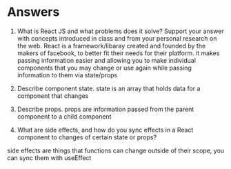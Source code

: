 # Answers


1. What is React JS and what problems does it solve? Support your answer with concepts introduced in class and from your personal research on the web.
React is a framework/libaray created and founded by the makers of facebook, to better fit their needs for their platform. it makes passing information easier and allowing you to make individual components that you may change or use again while passing information to them via state/props 

2. Describe component state.
state is an array that holds data for a component that changes 

3. Describe props.
props are information passed from the parent component to a child component

4. What are side effects, and how do you sync effects in a React component to changes of certain state or props?

side effects are things that functions can change outside of their scope, you can sync them with useEffect

